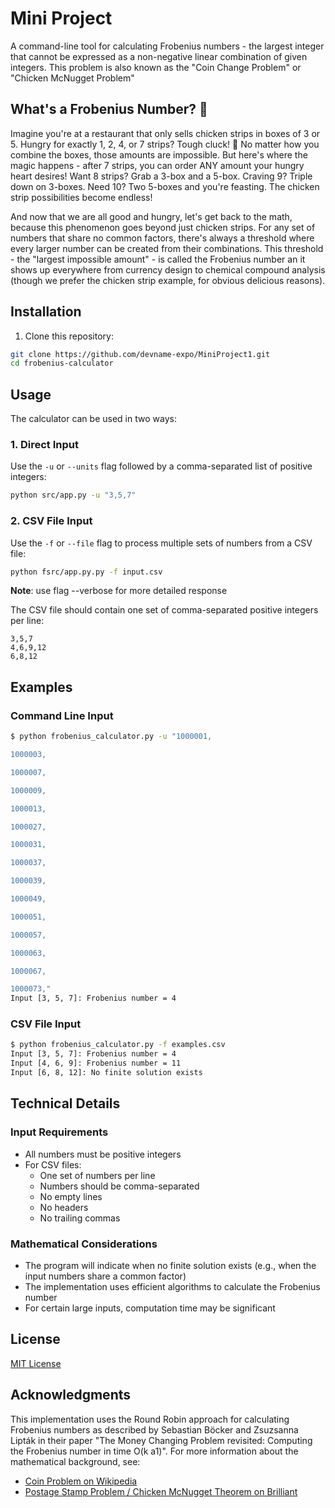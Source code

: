 # Mini Project

A command-line tool for calculating Frobenius numbers - the largest integer that cannot be expressed as a non-negative linear combination of given integers. This problem is also known as the "Coin Change Problem" or "Chicken McNugget Problem"

## What's a Frobenius Number? 🤔

Imagine you're at a restaurant that only sells chicken strips in boxes of 3 or 5. Hungry for exactly 1, 2, 4, or 7 strips? Tough cluck! 🐔 No matter how you combine the boxes, those amounts are impossible. But here's where the magic happens - after 7 strips, you can order ANY amount your hungry heart desires! Want 8 strips? Grab a 3-box and a 5-box. Craving 9? Triple down on 3-boxes. Need 10? Two 5-boxes and you're feasting. The chicken strip possibilities become endless!

And now that we are all good and hungry, let's get back to the math, because this phenomenon goes beyond just chicken strips. For any set of numbers that share no common factors, there's always a threshold where every larger number can be created from their combinations. This threshold - the "largest impossible amount" - is called the Frobenius number an it shows up everywhere from currency design to chemical compound analysis (though we prefer the chicken strip example, for obvious delicious reasons).

## Installation

1. Clone this repository:
```bash
git clone https://github.com/devname-expo/MiniProject1.git
cd frobenius-calculator
```


## Usage

The calculator can be used in two ways:

### 1. Direct Input

Use the `-u` or `--units` flag followed by a comma-separated list of positive integers:

```bash
python src/app.py -u "3,5,7"
```

### 2. CSV File Input

Use the `-f` or `--file` flag to process multiple sets of numbers from a CSV file:

```bash
python fsrc/app.py.py -f input.csv
```

**Note**: use flag --verbose for more detailed response

The CSV file should contain one set of comma-separated positive integers per line:
```csv
3,5,7
4,6,9,12
6,8,12
```

## Examples

### Command Line Input
```bash
$ python frobenius_calculator.py -u "1000001,

1000003,

1000007,

1000009,

1000013,

1000027,

1000031,

1000037,

1000039,

1000049,

1000051,

1000057,

1000063,

1000067,

1000073,"
Input [3, 5, 7]: Frobenius number = 4
```

### CSV File Input
```bash
$ python frobenius_calculator.py -f examples.csv
Input [3, 5, 7]: Frobenius number = 4
Input [4, 6, 9]: Frobenius number = 11
Input [6, 8, 12]: No finite solution exists
```


## Technical Details

### Input Requirements

- All numbers must be positive integers
- For CSV files:
  - One set of numbers per line
  - Numbers should be comma-separated
  - No empty lines 
  - No headers
  - No trailing commas

### Mathematical Considerations

- The program will indicate when no finite solution exists (e.g., when the input numbers share a common factor)
- The implementation uses efficient algorithms to calculate the Frobenius number
- For certain large inputs, computation time may be significant


## License

[MIT License](LICENSE)

## Acknowledgments

This implementation uses the Round Robin approach for calculating Frobenius numbers as described by Sebastian Böcker and Zsuzsanna Lipták in their paper "The Money Changing Problem revisited: Computing the Frobenius number in time O(k a1)". For more information about the mathematical background, see:
- [Coin Problem on Wikipedia](https://en.wikipedia.org/wiki/Coin_problem)
- [Postage Stamp Problem / Chicken McNugget Theorem on Brilliant](https://brilliant.org/wiki/postage-stamp-problem-chicken-mcnugget-theorem/)
